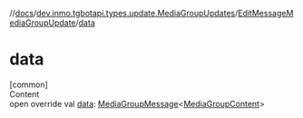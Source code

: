 //[docs](../../../index.md)/[dev.inmo.tgbotapi.types.update.MediaGroupUpdates](../index.md)/[EditMessageMediaGroupUpdate](index.md)/[data](data.md)



# data  
[common]  
Content  
open override val [data](data.md): [MediaGroupMessage](../../dev.inmo.tgbotapi.types.message.abstracts/-media-group-message/index.md)<[MediaGroupContent](../../dev.inmo.tgbotapi.types.message.content.abstracts/-media-group-content/index.md)>  



